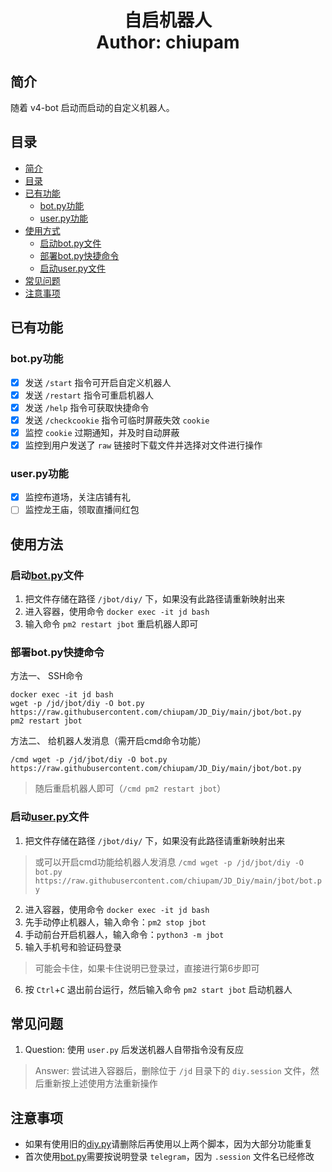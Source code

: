 <h1 align="center">
  自启机器人
  <br>
  Author: chiupam
</h1>

## 简介
随着 v4-bot 启动而启动的自定义机器人。
## 目录
- [简介](#简介)
- [目录](#目录)
- [已有功能](#已有功能)
  - [bot.py功能](#botpy功能)
  - [user.py功能](#userpy功能)
- [使用方式](#使用方式)
  - [启动bot.py文件](#启动botpy文件)
  - [部署bot.py快捷命令](#部署botpy快捷命令)
  - [启动user.py文件](#启动userpy文件)
- [常见问题](#常见问题)
- [注意事项](#注意事项)
## 已有功能
### bot.py功能
- [x] 发送 `/start` 指令可开启自定义机器人
- [x] 发送 `/restart` 指令可重启机器人
- [x] 发送 `/help` 指令可获取快捷命令
- [x] 发送 `/checkcookie` 指令可临时屏蔽失效 `cookie`
- [x] 监控 `cookie` 过期通知，并及时自动屏蔽
- [x] 监控到用户发送了 `raw` 链接时下载文件并选择对文件进行操作 
### user.py功能
- [x] 监控布道场，关注店铺有礼
- [ ] 监控龙王庙，领取直播间红包
## 使用方法
### 启动[bot.py](https://github.com/chiupam/JD_Diy/blob/main/jbot/bot.py)文件
1. 把文件存储在路径 `/jbot/diy/` 下，如果没有此路径请重新映射出来
2. 进入容器，使用命令 `docker exec -it jd bash`
3. 输入命令 `pm2 restart jbot` 重启机器人即可
### 部署bot.py快捷命令
方法一、 SSH命令
```
docker exec -it jd bash
wget -p /jd/jbot/diy -O bot.py https://raw.githubusercontent.com/chiupam/JD_Diy/main/jbot/bot.py
pm2 restart jbot
```
方法二、 给机器人发消息（需开启cmd命令功能）
```
/cmd wget -p /jd/jbot/diy -O bot.py https://raw.githubusercontent.com/chiupam/JD_Diy/main/jbot/bot.py
```
> 随后重启机器人即可（`/cmd pm2 restart jbot`）
### 启动[user.py](https://github.com/chiupam/JD_Diy/blob/main/jbot/user.py)文件
1. 把文件存储在路径 `/jbot/diy/` 下，如果没有此路径请重新映射出来
> 或可以开启cmd功能给机器人发消息 `/cmd wget -p /jd/jbot/diy -O bot.py https://raw.githubusercontent.com/chiupam/JD_Diy/main/jbot/bot.py`
2. 进入容器，使用命令 `docker exec -it jd bash`
3. 先手动停止机器人，输入命令：`pm2 stop jbot`
4. 手动前台开启机器人，输入命令：`python3 -m jbot`
5. 输入手机号和验证码登录
> 可能会卡住，如果卡住说明已登录过，直接进行第6步即可
6. 按 `Ctrl`+`C` 退出前台运行，然后输入命令 `pm2 start jbot` 启动机器人
## 常见问题
1. Question: 使用 `user.py` 后发送机器人自带指令没有反应
> Answer: 尝试进入容器后，删除位于 `/jd` 目录下的 `diy.session` 文件，然后重新按上述使用方法重新操作
## 注意事项
- 如果有使用旧的[diy.py](https://github.com/chiupam/JD_Diy/blob/main/jbot/backup/diy.py)请删除后再使用以上两个脚本，因为大部分功能重复
- 首次使用[bot.py](https://github.com/chiupam/JD_Diy/blob/main/jbot/bot.py)需要按说明登录 `telegram`，因为 `.session` 文件名已经修改
